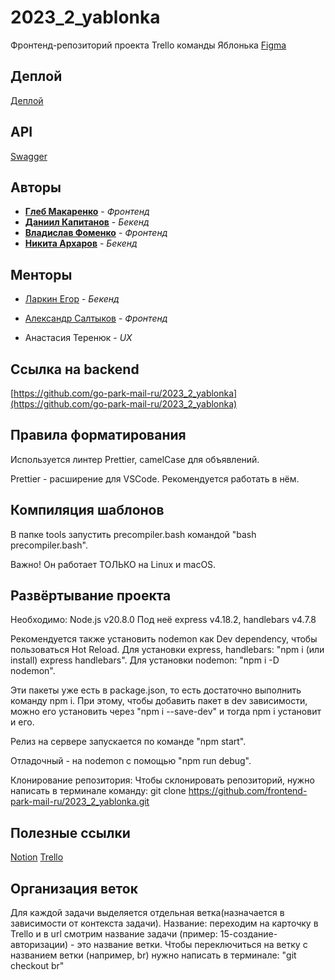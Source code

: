 # 2023_2_yablonka
Фронтенд-репозиторий проекта Trello команды Яблонька
[Figma](https://www.figma.com/file/22weajWTtWmka18H5LD2ZX/Main-page)

## Деплой

[Деплой](http://213.219.215.40:8081)

## API

[Swagger](https://app.swaggerhub.com/apis/IBlonka/IBLAPI/1.0.0)

## Авторы

* [**Глеб Макаренко**](https://github.com/Glibusss) - *Фронтенд*
* [**Даниил Капитанов**](https://github.com/SmileyTheSmile) - *Бекенд*
* [**Владислав Фоменко**](https://github.com/wolpy01) - *Фронтенд*
* [**Никита Архаров**](https://github.com/bqback) - *Бекенд*

## Менторы
- [Ларкин Егор](https://github.com/WhoIsYgim) - *Бекенд*

- [Александр Салтыков](https://github.com/johnSamilin) - *Фронтенд*

- Анастасия Теренюк - *UX*

## Ссылка на backend

[https://github.com/go-park-mail-ru/2023_2_yablonka](https://github.com/go-park-mail-ru/2023_2_yablonka)


## Правила форматирования

Используется линтер Prettier, camelCase для объявлений.

Prettier - расширение для VSCode. Рекомендуется работать в нём.

## Компиляция шаблонов

В папке tools запустить precompiler.bash командой "bash precompiler.bash".

Важно! Он работает ТОЛЬКО на Linux и macOS.

## Развёртывание проекта

Необходимо: Node.js v20.8.0
Под неё express v4.18.2, handlebars v4.7.8

Рекомендуется также установить nodemon как Dev dependency, чтобы пользоваться Hot Reload.
Для установки express, handlebars: "npm i (или install) express handlebars".
Для установки nodemon: "npm i -D nodemon".

Эти пакеты уже есть в package.json, то есть достаточно выполнить команду npm i.
При этому, чтобы добавить пакет в dev зависимости, можно его установить через "npm i --save-dev" и тогда npm i установит и его.

Релиз на сервере запускается по команде "npm start".

Отладочный - на nodemon с помощью "npm run debug".

Клонирование репозитория:
Чтобы склонировать репозиторий, нужно написать в терминале команду:
git clone https://github.com/frontend-park-mail-ru/2023_2_yablonka.git

## Полезные ссылки

[Notion](https://believed-college-f64.notion.site/f7d304324e35400b92ba7260dd39ef72)
[Trello](https://trello.com/b/69bYb5vB/la-tabula)

## Организация веток

Для каждой задачи выделяется отдельная ветка(назначается в зависимости от контекста задачи).
Название: переходим на карточку в Trello и в url смотрим название задачи (пример: 15-создание-авторизации) - это название ветки.
Чтобы переключиться на ветку с названием ветки (например, br) нужно написать в терминале: "git checkout br"
